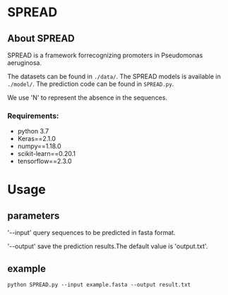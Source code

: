 # SPREAD
## About SPREAD

SPREAD is a framework forrecognizing promoters in Pseudomonas aeruginosa.

The datasets can be found in `./data/`. The SPREAD models is available in `./model/`. The prediction code can be found in `SPREAD.py`. 

We use 'N' to represent the absence in the sequences.

### Requirements:

- python 3.7
- Keras==2.1.0
- numpy==1.18.0
- scikit-learn==0.20.1
- tensorflow==2.3.0

# Usage
## parameters

'--input'   query sequences to be predicted in fasta format.

'--output'  save the prediction results.The default value is 'output.txt'.

## example
```
python SPREAD.py --input example.fasta --output result.txt
```
